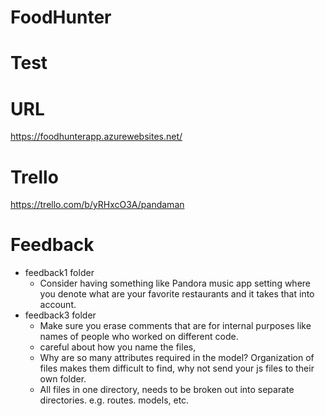 # FoodHunter

# Test

# URL
https://foodhunterapp.azurewebsites.net/

# Trello
https://trello.com/b/yRHxcO3A/pandaman

# Feedback
- feedback1 folder
  - Consider having something like Pandora music app setting where you denote what are your favorite restaurants and it takes that into account. 
- feedback3 folder
  - Make sure you erase comments that are for internal purposes like names of people who worked on different code. 
  - careful about how you name the files,
  - Why are so many attributes required in the model? Organization of files makes them difficult to find, why not send your js files to their own folder.
  - All files in one directory, needs to be broken out into separate directories. e.g. routes. models, etc.